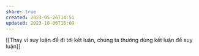 ```yaml
---
share: true
created: 2023-05-26T14:51
updated: 2023-10-06T16:09
---
```

[[Thay vì suy luận để đi tới kết luận, chúng ta thường dùng kết luận để suy luận]]
